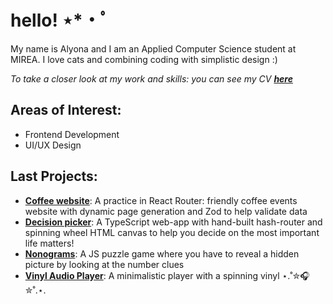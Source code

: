 # hello! ⋆*・ﾟ

My name is Alyona and I am an Applied Computer Science student at MIREA. I love cats and combining coding with simplistic design :)

*To take a closer look at my work and skills: you can see my CV **[here](https://resume-react-course.vercel.app/)***

## Areas of Interest:
- Frontend Development
- UI/UX Design

## Last Projects:
- [**Coffee website**](https://coffee-website-jet-pi.vercel.app/): A practice in React Router: friendly coffee events website with dynamic page generation and Zod to help validate data
- [**Decision picker**](https://rolling-scopes-school.github.io/alvorie-JSFE2024Q4/decision-making-tool/): A TypeScript web-app with hand-built hash-router and spinning wheel HTML canvas to help you decide on the most important life matters!
- [**Nonograms**](https://rolling-scopes-school.github.io/alvorie-JSFE2024Q4/nonograms/index.html): A JS puzzle game where you have to reveal a hidden picture by looking at the number clues
- [**Vinyl Audio Player**](https://rolling-scopes-school.github.io/alvorie-JSFEPRESCHOOL2024Q2/audio-player/): A minimalistic player with a spinning vinyl ⋆.˚✮🎧✮˚.⋆.

